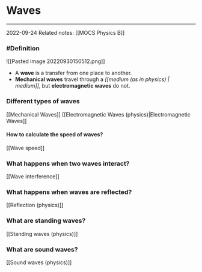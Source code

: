 # Waves
---
2022-09-24
Related notes: [[MOCS Physics B]]

### #Definition 
![[Pasted image 20220930150512.png]]
- A **wave** is a transfer from one place to another.
- **Mechanical waves** travel through a *[[medium (as in physics) | medium]]*, but **electromagnetic waves** do not.

### Different types of waves
[[Mechanical Waves]]
[[Electromagnetic Waves (physics)|Electromagnetic Waves]]

#### How to calculate the speed of waves?
[[Wave speed]]

### What happens when two waves interact?
[[Wave interference]]

### What happens when waves are reflected?
[[Reflection (physics)]]

### What are standing waves?
[[Standing waves (physics)]]

### What are sound waves?
[[Sound waves (physics)]]